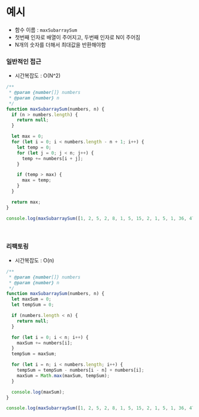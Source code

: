 # 예시

- 함수 이름 : `maxSubarraySum`
- 첫번째 인자로 배열이 주어지고, 두번째 인자로 N이 주어짐
- N개의 숫자를 더해서 최대값을 반환해야함

### 일반적인 접근

- 시간복잡도 : O(N^2)

```js
/**
 * @param {number[]} numbers
 * @param {number} n
 */
function maxSubarraySum(numbers, n) {
  if (n > numbers.length) {
    return null;
  }

  let max = 0;
  for (let i = 0; i < numbers.length - n + 1; i++) {
    let temp = 0;
    for (let j = 0; j < n; j++) {
      temp += numbers[i + j];
    }

    if (temp > max) {
      max = temp;
    }
  }

  return max;
}

console.log(maxSubarraySum([1, 2, 5, 2, 8, 1, 5, 15, 2, 1, 5, 1, 36, 47, 2, 24], 6)); // 115
```

<br/>

### 리팩토링

- 시간복잡도 : O(n)

```js
/**
 * @param {number[]} numbers
 * @param {number} n
 */
function maxSubarraySum(numbers, n) {
  let maxSum = 0;
  let tempSum = 0;

  if (numbers.length < n) {
    return null;
  }

  for (let i = 0; i < n; i++) {
    maxSum += numbers[i];
  }
  tempSum = maxSum;

  for (let i = n; i < numbers.length; i++) {
    tempSum = tempSum - numbers[i - n] + numbers[i];
    maxSum = Math.max(maxSum, tempSum);
  }

  console.log(maxSum);
}

console.log(maxSubarraySum([1, 2, 5, 2, 8, 1, 5, 15, 2, 1, 5, 1, 36, 47, 2, 24], 8)); // 118
```
